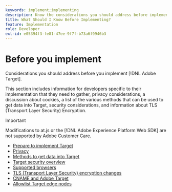 ```yaml
---
keywords: implement;implementing
description: Know the considerations you should address before implementing Adobe Target.
title: What Should I Know Before Implementing?
feature: Implementation
role: Developer
exl-id: e05394f3-fe81-47ee-9f7f-b73a6f9946b3
---
```

# Before you implement

Considerations you should address before you implement [!DNL Adobe Target].

This section includes information for developers specific to their implementation that they need to gather, privacy considerations, a discussion about cookies, a list of the various methods that can be used to get data into Target, security considerations, and information about TLS (Transport Layer Security) Encryption. 

>[!IMPORTANT]
>
>Modifications to at.js or the [!DNL Adobe Experience Platform Web SDK] are not supported by Adobe Customer Care.

- [Prepare to implement Target](https://developer.adobe.com/target/before-implement/prepare-to-implement-target/)
- [Privacy](https://developer.adobe.com/target/before-implement/privacy/privacy/)
- [Methods to get data into Target](https://developer.adobe.com/target/before-implement/methods-to-get-data-into-target/methods-to-get-data-into-target/)
- [Target security overview](https://developer.adobe.com/target/before-implement/target-security-overview/)
- [Supported browsers](https://developer.adobe.com/target/before-implement/supported-browsers/)
- [TLS (Transport Layer Security) encryption changes](https://developer.adobe.com/target/before-implement/tls-transport-layer-security-encryption/)
- [CNAME and Adobe Target](https://developer.adobe.com/target/before-implement/implement-cname-support-in-target/)
- [Allowlist Target edge nodes](https://developer.adobe.com/target/before-implement/privacy/allowlist-edges/)
